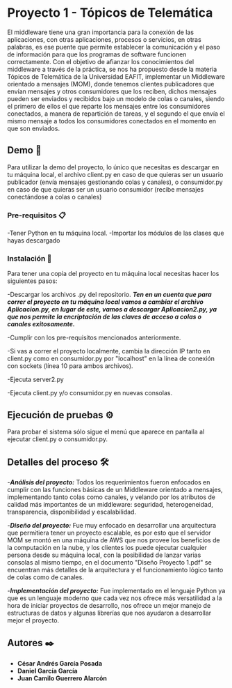 # Proyecto 1 - Tópicos de Telemática

El middleware tiene una gran importancia para la conexión de las aplicaciones, con otras
aplicaciones, procesos o servicios, en otras palabras, es ese puente que permite establecer la
comunicación y el paso de información para que los programas de software funcionen
correctamente. Con el objetivo de afianzar los conocimientos del middleware a través de la
práctica, se nos ha propuesto desde la materia Tópicos de Telemática de la Universidad
EAFIT, implementar un Middleware orientado a mensajes (MOM), donde tenemos clientes
publicadores que envían mensajes y otros consumidores que los reciben, dichos mensajes
pueden ser enviados y recibidos bajo un modelo de colas o canales, siendo el primero de ellos
el que reparte los mensajes entre los consumidores conectados, a manera de repartición de
tareas, y el segundo el que envía el mismo mensaje a todos los consumidores conectados en
el momento en que son enviados.

## Demo 🚀

Para utilizar la demo del proyecto, lo único que necesitas es descargar en tu máquina local, el archivo 
client.py en caso de que quieras ser un usuario publicador (envía mensajes gestionando colas y canales),
o consumidor.py en caso de que quieras ser un usuario consumidor (recibe mensajes conectándose a colas o canales)


### Pre-requisitos 📋

-Tener Python en tu máquina local.
-Importar los módulos de las clases que hayas descargado

### Instalación 🔧

Para tener una copia del proyecto en tu máquina local necesitas hacer los siguientes pasos:

-Descargar los archivos .py del repositorio. ***Ten en un cuenta que para correr el proyecto en tu máquina local 
vamos a cambiar el archivo Aplicacion.py, en lugar de este, vamos a descargar Aplicacion2.py, ya que nos permite
la encriptación de las claves de acceso a colas o canales exitosamente.***

-Cumplir con los pre-requisitos mencionados anteriormente.

-Si vas a correr el proyecto localmente, cambia la dirección IP tanto en client.py como en consumidor.py por 
"localhost" en la línea de conexión con sockets (línea 10 para ambos archivos).

-Ejecuta server2.py

-Ejecuta client.py y/o consumidor.py en nuevas consolas.


## Ejecución de pruebas ⚙️

Para probar el sistema sólo sigue el menú que aparece en pantalla al ejecutar client.py o consumidor.py.


## Detalles del proceso 🛠️

-***Análisis del proyecto:*** Todos los requerimientos fueron enfocados en cumplir con las funciones básicas 
de un Middleware orientado a mensajes, implementando tanto colas como canales, y velando por los atributos de calidad
más importantes de un middleware: seguridad, heterogeneidad, transparencia, disponibilidad y escalabilidad.

-***Diseño del proyecto:*** Fue muy enfocado en desarrollar una arquitectura que permitiera tener un proyecto escalable,
es por esto que el servidor MOM se montó en una máquina de AWS que nos provee los beneficios de la computación en la nube,
y los clientes los puede ejecutar cualquier persona desde su máquina local, con la posibilidad de lanzar varias consolas 
al mismo tiempo, en el documento "Diseño Proyecto 1.pdf" se encuentran más detalles de la arquitectura y el funcionamiento 
lógico tanto de colas como de canales.

-***Implementación del proyecto:*** Fue implementado en el lenguaje Python ya que es un lenguaje moderno que cada vez nos
ofrece más versatilidad a la hora de iniciar proyectos de desarrollo, nos ofrece un mejor manejo de estructuras de datos 
y algunas librerías que nos ayudaron a desarrollar mejor el proyecto.

## Autores ✒️

* **César Andrés García Posada**  
* **Daniel García García** 
* **Juan Camilo Guerrero Alarcón** 
